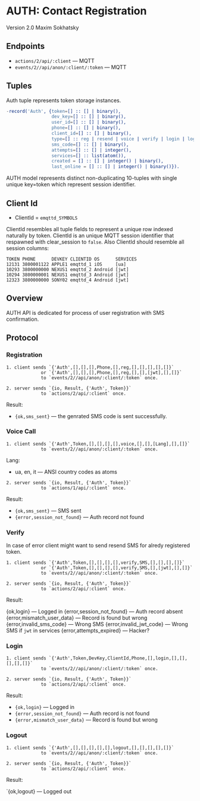 AUTH: Contact Registration
==========================

Version 2.0 Maxim Sokhatsky

Endpoints
--------

* `actions/2/api/:client` — MQTT
* `events/2//api/anon/:client/:token` — MQTT

Tuples
------

Auth tuple represents token storage instances.

```erlang
-record('Auth', {token=[] :: [] | binary(),
                 dev_key=[] :: [] | binary(),
                 user_id=[] :: [] | binary(),
                 phone=[] :: [] | binary(),
                 client_id=[] :: [] | binary(),
                 type=[] :: reg | resend | voice | verify | login | logout,
                 sms_code=[] :: [] | binary(),
                 attempts=[] :: [] | integer(),
                 services=[] :: list(atom()),
                 created = [] :: [] | integer() | binary(),
                 last_online = [] :: [] | integer() | binary()}).
```

AUTH model represents distinct non-duplicating 10-tuples with
single unique key=token which represent session identifier.

Client Id
---------

* ClientId = `emqttd_SYMBOLS`

ClientId resembles all tuple fields to represent a unique
row indexed naturally by token. ClientId is an unique MQTT
session identifier that respawned with clear_session to `false`.
Also ClientId should resemble all session columns:

```
TOKEN PHONE      DEVKEY CLIENTID OS      SERVICES
12131 3800001122 APPLE1 emqttd_1 iOS     [ua]
10293 3800000000 NEXUS1 emqttd_2 Android [jwt]
10294 3800000001 NEXUS1 emqttd_3 Android [jwt]
12323 3800000000 SONY02 emqttd_4 Android [jwt]
```

Overview
--------

AUTH API is dedicated for process of user registration with SMS confirmation.

Protocol
--------

### Registration

```
1. client sends `{'Auth',[],[],[],Phone,[],reg,[],[],[],[],[]}`
             or `{'Auth',[],[],[],Phone,[],reg,[],[],[jwt],[],[]}`
             to `events/2//api/anon/:client/:token` once.
```

```
2. server sends `{io, Result, {'Auth', Token}}`
             to `actions/2/api/:client` once.
```

Result:

* `{ok,sms_sent}` — the genrated SMS code is sent successfully.

### Voice Call

```
1. client sends `{'Auth',Token,[],[],[],[],voice,[],[],[Lang],[],[]}`
             to `events/2//api/anon/:client/:token` once.
```

Lang:

* ua, en, it — ANSI country codes as atoms

```
2. server sends `{io, Result, {'Auth', Token}}`
             to `actions/1/api/:client` once.
```

Result:

* `{ok,sms_sent}` — SMS sent
* `{error,session_not_found}` — Auth record not found

### Verify

In case of error client might want to send resend SMS for alredy registered token.

```
1. client sends `{'Auth',Token,[],[],[],[],verify,SMS,[],[],[],[]}`
             or `{'Auth',Token,[],[],[],[],verify,SMS,[],[jwt],[],[]}`
             to `events/2//api/anon/:client/:token` once.
```

```
2. server sends `{io, Result, {'Auth', Token}}`
             to `actions/2/api/:client` once.
```

Result:

{ok,login} — Logged in
{error,session_not_found} — Auth record absent
{error,mismatch_user_data} — Record is found but wrong
{error,invalid_sms_code} — Wrong SMS
{error,invalid_jwt_code} — Wrong SMS if `jwt` in services
{error,attempts_expired} — Hacker?

### Login

```
1. client sends `{'Auth',Token,DevKey,ClientId,Phone,[],login,[],[],[],[],[]}`
             to `events/2//api/anon/:client/:token` once.
```

```
2. server sends `{io, Result, {'Auth', Token}}`
             to `actions/2/api/:client` once.
```

Result:

* `{ok,login}` — Logged in
* `{error,session_not_found}` — Auth record is not found
* `{error,mismatch_user_data}` — Record is found but wrong


### Logout

```
1. client sends `{'Auth',[],[],[],[],[],logout,[],[],[],[],[]}`
             to `events/2//api/anon/:client/:token` once.
```

```
2. server sends `{io, Result, {'Auth', Token}}`
             to `actions/2/api/:client` once.
```

Result:

`{ok,logout} — Logged out
